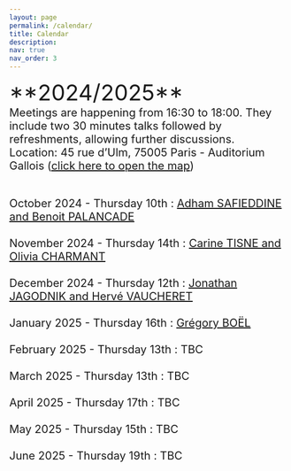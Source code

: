 ```yaml
---
layout: page
permalink: /calendar/
title: Calendar
description:
nav: true
nav_order: 3
---
```

<span style="font-size: 40px;">
**2024/2025** <br>
<span style="font-size: 20px;">
Meetings are happening from 16:30 to 18:00. They include two 30 minutes talks followed by refreshments, allowing further discussions.<br>

<span style="font-size: 20px;">
Location:  45 rue d’Ulm, 75005 Paris - Auditorium Gallois (<a href="/assets/img/map.pdf" target="_blank">click here to open the map</a>) <br><br>

October 2024 - Thursday 10th : [Adham SAFIEDDINE and Benoit PALANCADE](/speakers/October/) <br><br> 
November 2024 - Thursday 14th : [Carine TISNE and Olivia CHARMANT](/speakers/November/) <br><br> 
December 2024 - Thursday 12th : [Jonathan JAGODNIK and Hervé VAUCHERET](/speakers/December/) <br><br>
January 2025 - Thursday 16th : [Grégory BOËL](/speakers/January/) <br><br> 
February 2025 - Thursday 13th : TBC <br><br> 
March 2025 - Thursday 13th : TBC <br><br>
April 2025 - Thursday 17th : TBC <br><br> 
May 2025 - Thursday 15th : TBC <br><br>
June 2025 - Thursday 19th : TBC <br><br><br><br>




